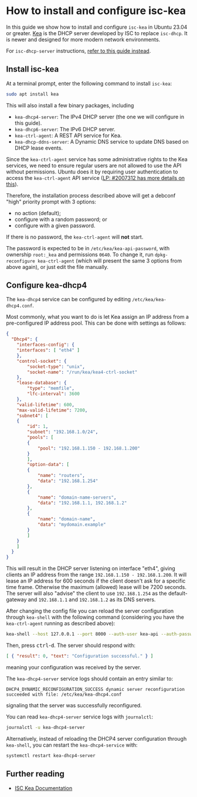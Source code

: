 # How to install and configure isc-kea

In this guide we show how to install and configure `isc-kea` in Ubuntu 23.04
or greater. [Kea](https://www.isc.org/kea/) is the DHCP server developed by ISC to replace `isc-dhcp`. It is newer and designed for more modern network environments.

For `isc-dhcp-server` instructions, [refer to this guide instead](how-to-install-and-configure-isc-dhcp-server.md).

## Install isc-kea

At a terminal prompt, enter the following command to install `isc-kea`:

```bash
sudo apt install kea
```

This will also install a few binary packages, including

* `kea-dhcp4-server`: The IPv4 DHCP server (the one we will configure in this guide).
* `kea-dhcp6-server`: The IPv6 DHCP server.
* `kea-ctrl-agent`: A REST API service for Kea.
* `kea-dhcp-ddns-server`: A Dynamic DNS service to update DNS based on DHCP lease events.

Since the `kea-ctrl-agent` service has some administrative rights to the Kea
services, we need to ensure regular users are not allowed to use the API
without permissions. Ubuntu does it by requiring user authentication to access
the `kea-ctrl-agent` API service ([LP: #2007312 has more details on this](https://bugs.launchpad.net/ubuntu/+source/isc-kea/+bug/2007312)).

Therefore, the installation process described above will get a debconf "high"
priority prompt with 3 options:

* no action (default);
* configure with a random password; or
* configure with a given password.

If there is no password, the `kea-ctrl-agent` will **not** start.

The password is expected to be in `/etc/kea/kea-api-password`, with ownership
`root:_kea` and permissions `0640`. To change it, run `dpkg-reconfigure kea-ctrl-agent`
(which will present the same 3 options from above again), or just edit the file
manually.

## Configure kea-dhcp4

The `kea-dhcp4` service can be configured by editing `/etc/kea/kea-dhcp4.conf`.

Most commonly, what you want to do is let Kea assign an IP address from a
pre-configured IP address pool. This can be done with settings as follows:

```json
{
  "Dhcp4": {
	"interfaces-config": {
  	"interfaces": [ "eth4" ]
	},
	"control-socket": {
    	"socket-type": "unix",
    	"socket-name": "/run/kea/kea4-ctrl-socket"
	},
	"lease-database": {
    	"type": "memfile",
    	"lfc-interval": 3600
	},
	"valid-lifetime": 600,
	"max-valid-lifetime": 7200,
	"subnet4": [
  	{
    	"id": 1,
    	"subnet": "192.168.1.0/24",
    	"pools": [
      	{
        	"pool": "192.168.1.150 - 192.168.1.200"
      	}
    	],
    	"option-data": [
      	{
        	"name": "routers",
        	"data": "192.168.1.254"
      	},
      	{
        	"name": "domain-name-servers",
        	"data": "192.168.1.1, 192.168.1.2"
      	},
      	{
        	"name": "domain-name",
        	"data": "mydomain.example"
      	}
    	]
  	}
	]
  }
}
```

This will result in the DHCP server listening on interface "eth4", giving clients an IP address from the range `192.168.1.150 - 192.168.1.200`. It will lease an IP address for 600 seconds if the client doesn't ask for a specific time frame. Otherwise the maximum (allowed) lease will be 7200 seconds. The server will also "advise" the client to use `192.168.1.254` as the default-gateway and `192.168.1.1` and `192.168.1.2` as its DNS servers.

After changing the config file you can reload the server configuration through `kea-shell` with the following command (considering you have the `kea-ctrl-agent` running as described above):

```bash
kea-shell --host 127.0.0.1 --port 8000 --auth-user kea-api --auth-password $(cat /etc/kea/kea-api-password) --service dhcp4 config-reload
```

Then, press <kbd>ctrl</kbd>-<kbd>d</kbd>. The server should respond with:

```json
[ { "result": 0, "text": "Configuration successful." } ]
```

meaning your configuration was received by the server.

The `kea-dhcp4-server` service logs should contain an entry similar to:

```
DHCP4_DYNAMIC_RECONFIGURATION_SUCCESS dynamic server reconfiguration succeeded with file: /etc/kea/kea-dhcp4.conf
```

signaling that the server was successfully reconfigured.

You can read `kea-dhcp4-server` service logs with `journalctl`:

```bash
journalctl -u kea-dhcp4-server
```

Alternatively, instead of reloading the DHCP4 server configuration through
`kea-shell`,  you can restart the `kea-dhcp4-service` with:

```bash
systemctl restart kea-dhcp4-server
```

## Further reading

- [ISC Kea Documentation](https://kb.isc.org/docs/kea-administrator-reference-manual)
